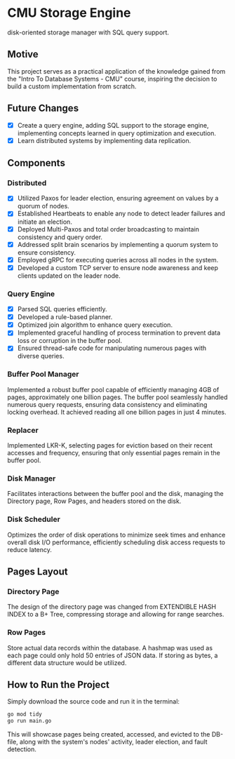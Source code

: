 # CMU Storage Engine

disk-oriented storage manager with SQL query support.

## Motive

This project serves as a practical application of the knowledge gained from the "Intro To Database Systems - CMU" course, inspiring the decision to build a custom implementation from scratch.

## Future Changes

- [x] Create a query engine, adding SQL support to the storage engine, implementing concepts learned in query optimization and execution.
- [x] Learn distributed systems by implementing data replication.

## Components

### Distributed

- [x] Utilized Paxos for leader election, ensuring agreement on values by a quorum of nodes.
- [x] Established Heartbeats to enable any node to detect leader failures and initiate an election.
- [x] Deployed Multi-Paxos and total order broadcasting to maintain consistency and query order.
- [x] Addressed split brain scenarios by implementing a quorum system to ensure consistency.
- [x] Employed gRPC for executing queries across all nodes in the system.
- [x] Developed a custom TCP server to ensure node awareness and keep clients updated on the leader node.

### Query Engine

- [x] Parsed SQL queries efficiently.
- [x] Developed a rule-based planner.
- [x] Optimized join algorithm to enhance query execution.
- [x] Implemented graceful handling of process termination to prevent data loss or corruption in the buffer pool.
- [x] Ensured thread-safe code for manipulating numerous pages with diverse queries.

### Buffer Pool Manager

Implemented a robust buffer pool capable of efficiently managing 4GB of pages, approximately one billion pages. The buffer pool seamlessly handled numerous query requests, ensuring data consistency and eliminating locking overhead. It achieved reading all one billion pages in just 4 minutes.

### Replacer

Implemented LKR-K, selecting pages for eviction based on their recent accesses and frequency, ensuring that only essential pages remain in the buffer pool.

### Disk Manager

Facilitates interactions between the buffer pool and the disk, managing the Directory page, Row Pages, and headers stored on the disk.

### Disk Scheduler

Optimizes the order of disk operations to minimize seek times and enhance overall disk I/O performance, efficiently scheduling disk access requests to reduce latency.

## Pages Layout

### Directory Page

The design of the directory page was changed from EXTENDIBLE HASH INDEX to a B+ Tree, compressing storage and allowing for range searches.

### Row Pages

Store actual data records within the database. A hashmap was used as each page could only hold 50 entries of JSON data. If storing as bytes, a different data structure would be utilized.

## How to Run the Project

Simply download the source code and run it in the terminal:

```bash
go mod tidy
go run main.go
```

This will showcase pages being created, accessed, and evicted to the DB-file, along with the system's nodes' activity, leader election, and fault detection.